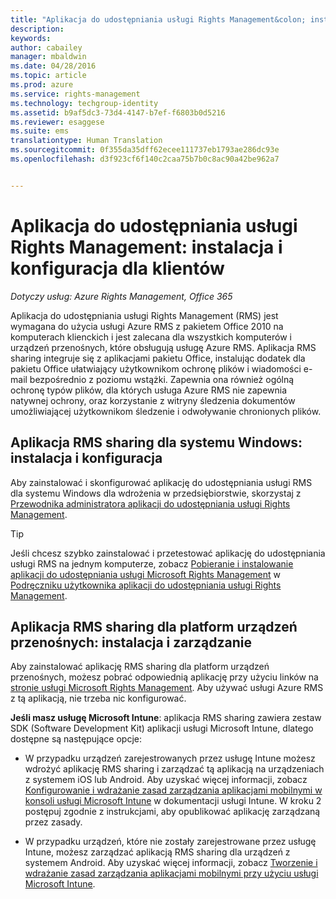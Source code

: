 ```yaml
---
title: "Aplikacja do udostępniania usługi Rights Management&colon; instalacja i konfiguracja dla klientów | Azure RMS"
description: 
keywords: 
author: cabailey
manager: mbaldwin
ms.date: 04/28/2016
ms.topic: article
ms.prod: azure
ms.service: rights-management
ms.technology: techgroup-identity
ms.assetid: b9af5dc3-73d4-4147-b7ef-f6803b0d5216
ms.reviewer: esaggese
ms.suite: ems
translationtype: Human Translation
ms.sourcegitcommit: 0f355da35dff62ecee111737eb1793ae286dc93e
ms.openlocfilehash: d3f923cf6f140c2caa75b7b0c8ac90a42be962a7


---
```


# Aplikacja do udostępniania usługi Rights Management: instalacja i konfiguracja dla klientów

*Dotyczy usług: Azure Rights Management, Office 365*

Aplikacja do udostępniania usługi Rights Management (RMS) jest wymagana do użycia usługi Azure RMS z pakietem Office 2010 na komputerach klienckich i jest zalecana dla wszystkich komputerów i urządzeń przenośnych, które obsługują usługę Azure RMS. Aplikacja RMS sharing integruje się z aplikacjami pakietu Office, instalując dodatek dla pakietu Office ułatwiający użytkownikom ochronę plików i wiadomości e-mail bezpośrednio z poziomu wstążki. Zapewnia ona również ogólną ochronę typów plików, dla których usługa Azure RMS nie zapewnia natywnej ochrony, oraz korzystanie z witryny śledzenia dokumentów umożliwiającej użytkownikom śledzenie i odwoływanie chronionych plików.

## Aplikacja RMS sharing dla systemu Windows: instalacja i konfiguracja
Aby zainstalować i skonfigurować aplikację do udostępniania usługi RMS dla systemu Windows dla wdrożenia w przedsiębiorstwie, skorzystaj z [Przewodnika administratora aplikacji do udostępniania usługi Rights Management](../rms-client/sharing-app-admin-guide.md).

> [!TIP]
> Jeśli chcesz szybko zainstalować i przetestować aplikację do udostępniania usługi RMS na jednym komputerze, zobacz [Pobieranie i instalowanie aplikacji do udostępniania usługi Microsoft Rights Management](../rms-client/install-sharing-app.md) w [Podręczniku użytkownika aplikacji do udostępniania usługi Rights Management](../rms-client/sharing-app-user-guide.md).

## Aplikacja RMS sharing dla platform urządzeń przenośnych: instalacja i zarządzanie
Aby zainstalować aplikację RMS sharing dla platform urządzeń przenośnych, możesz pobrać odpowiednią aplikację przy użyciu linków na [stronie usługi Microsoft Rights Management](http://go.microsoft.com/fwlink/?LinkId=303970). Aby używać usługi Azure RMS z tą aplikacją, nie trzeba nic konfigurować.

**Jeśli masz usługę Microsoft Intune**: aplikacja RMS sharing zawiera zestaw SDK (Software Development Kit) aplikacji usługi Microsoft Intune, dlatego dostępne są następujące opcje:

-   W przypadku urządzeń zarejestrowanych przez usługę Intune możesz wdrożyć aplikację RMS sharing i zarządzać tą aplikacją na urządzeniach z systemem iOS lub Android. Aby uzyskać więcej informacji, zobacz [Konfigurowanie i wdrażanie zasad zarządzania aplikacjami mobilnymi w konsoli usługi Microsoft Intune](/intune/deploy-use/configure-and-deploy-mobile-application-management-policies-in-the-microsoft-intune-console) w dokumentacji usługi Intune. W kroku 2 postępuj zgodnie z instrukcjami, aby opublikować aplikację zarządzaną przez zasady.

-   W przypadku urządzeń, które nie zostały zarejestrowane przez usługę Intune, możesz zarządzać aplikacją RMS sharing dla urządzeń z systemem Android. Aby uzyskać więcej informacji, zobacz [Tworzenie i wdrażanie zasad zarządzania aplikacjami mobilnymi przy użyciu usługi Microsoft Intune](/intune/deploy-use/create-and-deploy-mobile-app-management-policies-with-microsoft-intune).




<!--HONumber=Jul16_HO3-->


